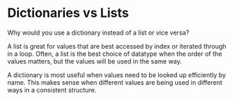 # Dictionaries vs Lists

Why would you use a dictionary instead of a list or vice versa? 

A list is great for values that are best accessed by index or iterated through in a loop. Often, a list is the best choice of datatype when the order of the values matters, but the values will be used in the same way.

A dictionary is most useful when values need to be looked up efficiently by name. This makes sense when different values are being used in different ways in a consistent structure. 